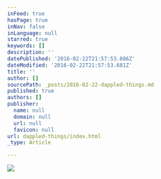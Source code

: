 ```yaml
---
inFeed: true
hasPage: true
inNav: false
inLanguage: null
starred: true
keywords: []
description: ''
datePublished: '2016-02-22T21:57:53.886Z'
dateModified: '2016-02-22T21:57:53.681Z'
title: ''
author: []
sourcePath: _posts/2016-02-22-dappled-things.md
published: true
authors: []
publisher:
  name: null
  domain: null
  url: null
  favicon: null
url: dappled-things/index.html
_type: Article

---
```

![](https://the-grid-user-content.s3-us-west-2.amazonaws.com/e2edf942-7425-4170-b78d-1ba8a2d4ee85.jpg)